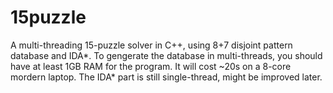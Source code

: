 # 15puzzle
A multi-threading 15-puzzle solver in C++, using 8+7 disjoint pattern database and IDA*. 
To gengerate the database in multi-threads, you should have at least 1GB RAM for the program. It will cost ~20s on a 8-core mordern laptop.
The IDA* part is still single-thread, might be improved later.
